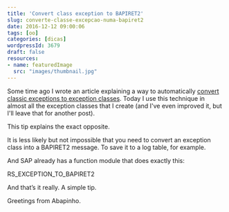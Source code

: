 ```yaml
---
title: 'Convert class exception to BAPIRET2'
slug: converte-classe-excepcao-numa-bapiret2
date: 2016-12-12 09:00:06
tags: [oo]
categories: [dicas]
wordpressId: 3679
draft: false
resources:
- name: featuredImage
  src: "images/thumbnail.jpg"
---
```

Some time ago I wrote an article explaining a way to automatically [convert classic exceptions to exception classes][1]. Today I use this technique in almost all the exception classes that I create (and I've even improved it, but I'll leave that for another post).

This tip explains the exact opposite.

<!--more-->

It is less likely but not impossible that you need to convert an exception class into a BAPIRET2 message. To save it to a log table, for example.

And SAP already has a function module that does exactly this:

RS_EXCEPTION_TO_BAPIRET2

And that’s it really. A simple tip.

Greetings from Abapinho.

   [1]: https://abapinho.com/en/2015/06/converter-except-in-exception-class

